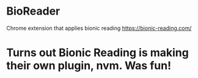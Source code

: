 # BioReader
Chrome extension that applies bionic reading
https://bionic-reading.com/

# Turns out Bionic Reading is making their own plugin, nvm. Was fun!
